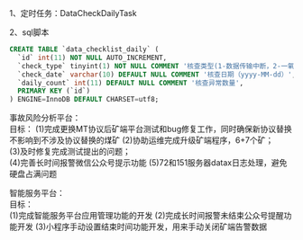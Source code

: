 
1、定时任务：DataCheckDailyTask

2、sql脚本

```sql
CREATE TABLE `data_checklist_daily` (
  `id` int(11) NOT NULL AUTO_INCREMENT,
  `check_type` tinyint(1) NOT NULL COMMENT '核查类型(1-数据传输中断，2-一氧化碳超限，3-瓦斯超限，4-带班空岗，5-信息不全，6-数据上传种类不全)',
  `check_date` varchar(10) DEFAULT NULL COMMENT '核查日期（yyyy-MM-dd）',
  `daily_count` int(11) DEFAULT NULL COMMENT '核查异常数量',
  PRIMARY KEY (`id`)
) ENGINE=InnoDB DEFAULT CHARSET=utf8;
```


事故风险分析平台：  
目标：
(1)完成更换MT协议后矿端平台测试和bug修复工作，同时确保新协议替换不影响到不涉及协议替换的煤矿
(2)协助运维完成升级矿端程序，6+7个矿；  
(3)及时修复完成测试提出的问题；   
(4)完善长时间报警微信公众号提示功能
(5)72和151服务器datax日志处理，避免硬盘占满问题

  
智能服务平台：  
目标：  
(1)完成智能服务平台应用管理功能的开发 
(2)完成长时间报警未结束公众号提醒功能开发
(3)小程序手动设置结束时间功能开发，用来手动关闭矿端告警数据

